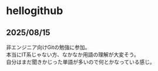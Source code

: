 # hellogithub
## 2025/08/15
非エンジニア向けGitの勉強に参加。  
本当にIT系じゃない方、なかなか用語の理解が大変そう。  
自分はまだ聞きかじった単語が多いので何とかなっている感じ。